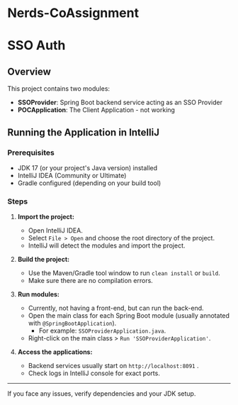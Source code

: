 # Nerds-CoAssignment

# SSO Auth

## Overview
This project contains two modules:
- **SSOProvider**: Spring Boot backend service acting as an SSO Provider
- **POCApplication**: The Client Application - not working


## Running the Application in IntelliJ

### Prerequisites
- JDK 17 (or your project's Java version) installed
- IntelliJ IDEA (Community or Ultimate)
- Gradle configured (depending on your build tool)

### Steps

1. **Import the project:**
    - Open IntelliJ IDEA.
    - Select `File > Open` and choose the root directory of the project.
    - IntelliJ will detect the modules and import the project.

2. **Build the project:**
    - Use the Maven/Gradle tool window to run `clean install` or `build`.
    - Make sure there are no compilation errors.

3. **Run modules:**
    - Currently, not having a front-end, but can run the back-end.
    - Open the main class for each Spring Boot module (usually annotated with `@SpringBootApplication`).
        - For example: `SSOProviderApplication.java`.
    - Right-click on the main class > `Run 'SSOProviderApplication'`.

4. **Access the applications:**
    - Backend services usually start on `http://localhost:8091` .
    - Check logs in IntelliJ console for exact ports.
   

---

If you face any issues, verify dependencies and your JDK setup.

